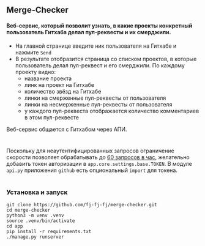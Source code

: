 ## Merge-Checker


#### Веб-сервис, который позволит узнать, в какие проекты конкретный пользователь Гитхаба делал пул-реквесты и их смерджили. 

- На главной странице введите ник пользователя на Гитхабе и нажмите `Send`
- В результате отобразится страница со списком проектов, в которые пользователь делал пул-реквест и его смерджили. По каждому проекту видно:
  - название проекта
  - линк на проект на Гитхабе
  - количество звёзд на Гитхабе
  - линки на смерженные пул-реквесты от пользователя
  - линки на несмерженные пул-реквесты от пользователя
  - у каждого пул-реквеста отображается количество комментариев в этом пул-реквесте

Веб-сервис общаeтся с Гитхабом через АПИ.

#
Поскольку для неаутентифицированных запросов ограничение скорости позволяет обрабатывать до [60 запросов в час](https://docs.github.com/en/rest/overview/resources-in-the-rest-api#rate-limiting "Ограничение скорости"), желательно добавить токен авторизации в `app.core.settings.base.TOKEN`. В модуле `api.py` приложения `github` есть опциональный `import` для токена.

#
### Установка и запуск

```
git clone https://github.com/fj-fj-fj/merge-checker.git
cd merge-checker
python3 -m venv .venv
source .venv/bin/activate
cd app
pip install -r requirements.txt
./manage.py runserver
```